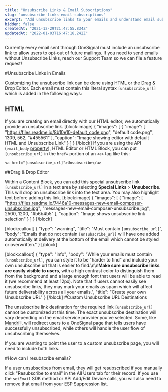 ```yaml
---
title: "Unsubscribe Links & Email Subscriptions"
slug: "unsubscribe-links-email-subscriptions"
excerpt: "Add unsubscribe links to your emails and understand email subscriptions."
hidden: false
createdAt: "2021-12-29T21:47:55.834Z"
updatedAt: "2022-01-03T16:47:18.242Z"
---
```

Currently every email sent through OneSignal must include an unsubscribe link to allow users to opt-out of future mailings. If you need to send emails without Unsubscribe Links, reach our Support Team so we can file a feature request!

#Unsubscribe Links in Emails

Customizing the unsubscribe link can be done using HTML or the Drag & Drop Editor. Each email must contain this literal syntax `[unsubscribe_url]` which is added in the following ways:

## HTML
If you are creating an email directly with our HTML editor, we automatically provide an unsubscribe link. 
[block:image]
{
  "images": [
    {
      "image": [
        "https://files.readme.io/8b10e10-default_code.png",
        "default code.png",
        1309,
        562,
        "#455561"
      ],
      "caption": "Image showing editor with default HTML and Unsubscribe Link"
    }
  ]
}
[/block]
If you are using the API (`email_body` [property](https://documentation.onesignal.com/reference/create-notification#email-content)), HTML Editor or HTML Block, you can put `[unsubscribe_url]` in the `href=` portion of an `<a>` tag like this: 

`<a href="[unsubscribe_url]">Unsubscribe</a>`

##Drag & Drop Editor

Within a Content Block, you can add this special unsubscribe link `[unsubscribe_url]` in a text area by selecting **Special Links** > **Unsubscribe**. This will drop an unsubscribe link into the text area. You may also highlight text before adding this link.
[block:image]
{
  "images": [
    {
      "image": [
        "https://files.readme.io/7446a10-messages-new-email-composer-unsubscribe.jpg",
        "messages-new-email-composer-unsubscribe.jpg",
        2500,
        1200,
        "#b6b4b5"
      ],
      "caption": "Image shows unsubscribe link selection"
    }
  ]
}
[/block]

[block:callout]
{
  "type": "warning",
  "title": "Must contain `[unsubscribe_url]`",
  "body": "Emails that do not contain `[unsubscribe_url]` will have one added automatically at delivery at the bottom of the email which cannot be styled or overwritten."
}
[/block]

[block:callout]
{
  "type": "info",
  "body": "While your emails must contain `[unsubscribe_url]`, you can style it to be \"harder to find\" and include your own unsubscribe url that is easier to find.\n\n**Make sure unsubscribe links are easily visible to users**, with a high contrast color to distinguish them from the background and a large enough font that users will be able to read it (we recommend at least 12px). Note that if users cannot easily see unsubscribe links, they may mark your emails as spam which will affect future deliverability across all your emails.",
  "title": "Create your own Unsubscribe URL"
}
[/block]
#Custom Unsubscribe URL Destinations

The unsubscribe link destination for the required link `[unsubscribe_url]` cannot be customized at this time. The exact unsubscribe destination will vary depending on the email service provider you've selected. Some, like [Mandrill](https://mandrill.com), will redirect users to a OneSignal page that tells users have successfully unsubscribed, while others will handle the user flow of unsubscribing themselves.

If you are wanting to point the user to a custom unsubscribe page, you will need to include both links.

#How can I resubscribe emails?

If a user unsubscribes from email, they will get resubscribed if you manually click "Resubscribe to email" in the All Users tab for their record. If you use the `setEmail` SDK method or API Add/Edit Device calls, you will also need to remove that email from your ESP Suppression list.